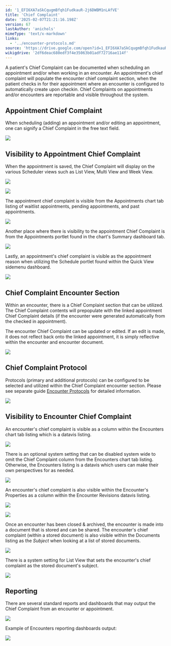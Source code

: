 ```yaml
---
id: '1_EFI6XA7aSkCqugmBfqh1FudkauR-2j6DWBM1nLAfVE'
title: 'Chief Complaint'
date: '2025-02-07T21:21:16.198Z'
version: 67
lastAuthor: 'anichols'
mimeType: 'text/x-markdown'
links:
  - '../encounter-protocols.md'
source: 'https://drive.google.com/open?id=1_EFI6XA7aSkCqugmBfqh1FudkauR-2j6DWBM1nLAfVE'
wikigdrive: '2df6deac680edf3f4e35063b01adf72716ae114f'
---
```

A patient's Chief Complaint can be documented when scheduling an appointment and/or when working in an encounter.  An appointment's chief complaint will populate the encounter chief complaint section, when the patient checks in for their appointment where an encounter is configured to automatically create upon checkin.  Chief Complaints on appointments and/or encounters are reportable and visible throughout the system.

## Appointment Chief Complaint

When scheduling (adding) an appointment and/or editing an appointment, one can signify a Chief Complaint in the free text field.

![](../chief-complaint.assets/12999e46e366eea8cd89ee82d1d6c933.png)

## Visibility to Appointment Chief Complaint

When the appointment is saved, the Chief Complaint will display on the various Scheduler views such as List View, Multi View and Week View.

![](../chief-complaint.assets/35b8ce742c6c26c62b67a9d562958451.png)

![](../chief-complaint.assets/89327cd55fe6fe398986cdca266a0618.png)

The appointment chief complaint is visible from the Appointments chart tab listing of waitlist appointments, pending appointments, and past appointments.

![](../chief-complaint.assets/10602f15f1443fb544491827e9d729e5.png)

Another place where there is visibility to the appointment Chief Complaint is from the Appointments portlet found in the chart's Summary dashboard tab.

![](../chief-complaint.assets/00a01e6524b72cd71bd02e07838d24f7.png)

Lastly, an appointment's chief complaint is visible as the appointment reason when utilizing the Schedule portlet found within the Quick View sidemenu dashboard.

![](../chief-complaint.assets/f919793e0e2324ce30845c5aaf2f9869.png)

## Chief Complaint Encounter Section

Within an encounter, there is a Chief Complaint section that can be utilized.  The Chief Complaint contents will prepopulate with the linked appointment Chief Complaint details (if the encounter were generated automatically from the checked in appointment).

The encounter Chief Complaint can be updated or edited.  If an edit is made, it does not reflect back onto the linked appointment, it is simply reflective within the encounter and encounter document.

![](../chief-complaint.assets/55787f22ab9e062d6ae4b99679636e7a.png)

## Chief Complaint Protocol

Protocols (primary and additional protocols) can be configured to be selected and utilized within the Chief Complaint encounter section.  Please see separate guide [Encounter Protocols](../encounter-protocols.md) for detailed information.

![](../chief-complaint.assets/ce10719ae037a4e3e4f11dc0a37d495d.png)

## Visibility to Encounter Chief Complaint

An encounter's chief complaint is visible as a column within the Encounters chart tab listing which is a datavis listing.

![](../chief-complaint.assets/fd1e7655b4ff82f8df09b242c3025d2b.png)

There is an optional system setting that can be disabled system wide to omit the Chief Complaint column from the Encounters chart tab listing.  Otherwise, the Encounters listing is a datavis which users can make their own perspectives for as needed.

![](../chief-complaint.assets/fcc3dc852921836222c87dc16939ab5b.png)

An encounter's chief complaint is also visible within the Encounter's Properties as a column within the Encounter Revisions datavis listing.

![](../chief-complaint.assets/25f558e5b6cc6c2c144197e683c5719f.png)

![](../chief-complaint.assets/684b99d74b755a1e5ed6cde1747d5416.png)

Once an encounter has been closed & archived, the encounter is made into a document that is stored and can be shared.  The encounter's chief complaint (within a stored document) is also visible within the Documents listing as the *Subject* when looking at a list of stored documents.

![](../chief-complaint.assets/617e19dd7a31f28882c9cc0c543b6849.png)

There is a system setting for List View that sets the encounter's chief complaint as the stored document's subject.

![](../chief-complaint.assets/144415de9354715778c39aec72af241f.png)

## Reporting

There are several standard reports and dashboards that may output the Chief Complaint from an encounter or appointment.

![](../chief-complaint.assets/d53c753c77d7b071eb3025420869a7ec.png)

Example of Encounters reporting dashboards output:

![](../chief-complaint.assets/f1a8471feeb8221f293a1ca2d1806330.png)
